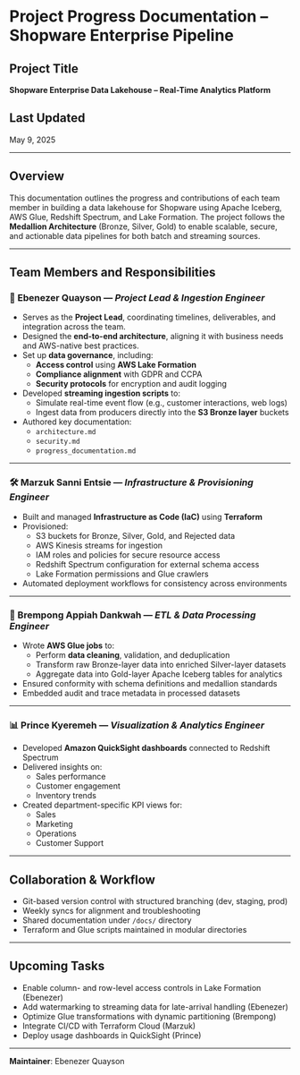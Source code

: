 # Project Progress Documentation – Shopware Enterprise Pipeline

## Project Title
**Shopware Enterprise Data Lakehouse – Real-Time Analytics Platform**

## Last Updated
May 9, 2025

---

## Overview

This documentation outlines the progress and contributions of each team member in building a data lakehouse for Shopware using Apache Iceberg, AWS Glue, Redshift Spectrum, and Lake Formation. The project follows the **Medallion Architecture** (Bronze, Silver, Gold) to enable scalable, secure, and actionable data pipelines for both batch and streaming sources.

---

## Team Members and Responsibilities

### 🧠 Ebenezer Quayson — *Project Lead & Ingestion Engineer*
- Serves as the **Project Lead**, coordinating timelines, deliverables, and integration across the team.
- Designed the **end-to-end architecture**, aligning it with business needs and AWS-native best practices.
- Set up **data governance**, including:
  - **Access control** using **AWS Lake Formation**
  - **Compliance alignment** with GDPR and CCPA
  - **Security protocols** for encryption and audit logging
- Developed **streaming ingestion scripts** to:
  - Simulate real-time event flow (e.g., customer interactions, web logs)
  - Ingest data from producers directly into the **S3 Bronze layer** buckets
- Authored key documentation:
  - `architecture.md`
  - `security.md`
  - `progress_documentation.md`

---

### 🛠️ Marzuk Sanni Entsie — *Infrastructure & Provisioning Engineer*
- Built and managed **Infrastructure as Code (IaC)** using **Terraform**
- Provisioned:
  - S3 buckets for Bronze, Silver, Gold, and Rejected data
  - AWS Kinesis streams for ingestion
  - IAM roles and policies for secure resource access
  - Redshift Spectrum configuration for external schema access
  - Lake Formation permissions and Glue crawlers
- Automated deployment workflows for consistency across environments

---

### 🧹 Brempong Appiah Dankwah — *ETL & Data Processing Engineer*
- Wrote **AWS Glue jobs** to:
  - Perform **data cleaning**, validation, and deduplication
  - Transform raw Bronze-layer data into enriched Silver-layer datasets
  - Aggregate data into Gold-layer Apache Iceberg tables for analytics
- Ensured conformity with schema definitions and medallion standards
- Embedded audit and trace metadata in processed datasets

---

### 📊 Prince Kyeremeh — *Visualization & Analytics Engineer*
- Developed **Amazon QuickSight dashboards** connected to Redshift Spectrum
- Delivered insights on:
  - Sales performance
  - Customer engagement
  - Inventory trends
- Created department-specific KPI views for:
  - Sales
  - Marketing
  - Operations
  - Customer Support

---

## Collaboration & Workflow

- Git-based version control with structured branching (dev, staging, prod)
- Weekly syncs for alignment and troubleshooting
- Shared documentation under `/docs/` directory
- Terraform and Glue scripts maintained in modular directories

---

## Upcoming Tasks

- Enable column- and row-level access controls in Lake Formation (Ebenezer)
- Add watermarking to streaming data for late-arrival handling (Ebenezer)
- Optimize Glue transformations with dynamic partitioning (Brempong)
- Integrate CI/CD with Terraform Cloud (Marzuk)
- Deploy usage dashboards in QuickSight (Prince)

---

**Maintainer**: Ebenezer Quayson  


